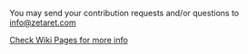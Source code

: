 You may send your contribution requests and/or questions to info@zetaret.com  

[Check Wiki Pages for more info](https://github.com/ZetaRet/clockwork/wiki)
